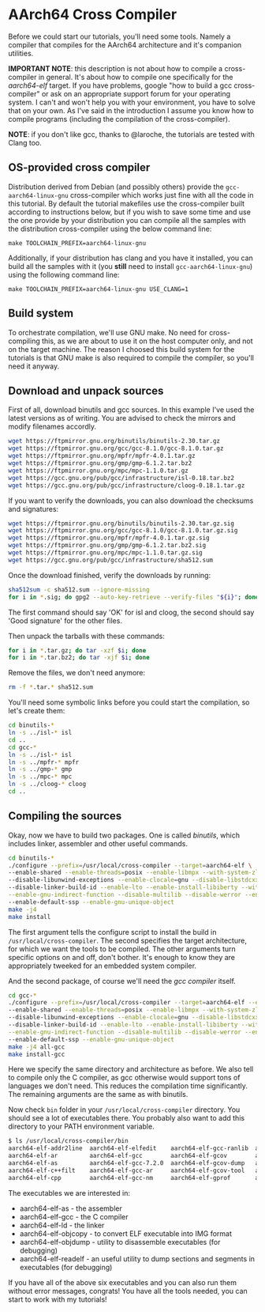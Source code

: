 AArch64 Cross Compiler
======================

Before we could start our tutorials, you'll need some tools. Namely a compiler that compiles for the AArch64
architecture and it's companion utilities.

**IMPORTANT NOTE**: this description is not about how to compile a cross-compiler in general. It's about how to
compile one specifically for the *aarch64-elf* target. If you have problems, google "how to build a gcc cross-compiler"
or ask on an appropriate support forum for your operating system. I can't and won't help you with your environment,
you have to solve that on your own. As I've said in the introduction I assume you know how to compile programs
(including the compilation of the cross-compiler).

**NOTE**: if you don't like gcc, thanks to @laroche, the tutorials are tested with Clang too.

OS-provided cross compiler
-------------------------

Distribution derived from Debian (and possibly others) provide the `gcc-aarch64-linux-gnu` cross-compiler which works
just fine with all the code in this tutorial. By default the tutorial makefiles use the cross-compiler built according
to instructions below, but if you wish to save some time and use the one provide by your distribution you can compile
all the samples with the distribution cross-compiler using the below command line:

    make TOOLCHAIN_PREFIX=aarch64-linux-gnu

Additionally, if your distribution has clang and you have it installed, you can build all the samples with it (you **still**
need to install `gcc-aarch64-linux-gnu`) using the following command line:

    make TOOLCHAIN_PREFIX=aarch64-linux-gnu USE_CLANG=1

Build system
------------

To orchestrate compilation, we'll use GNU make. No need for cross-compiling this, as we are about to use it on the
host computer only, and not on the target machine. The reason I choosed this build system for the tutorials is that
GNU make is also required to compile the compiler, so you'll need it anyway.

Download and unpack sources
---------------------------

First of all, download binutils and gcc sources. In this example I've used the latest versions as of writing.
You are advised to check the mirrors and modify filenames accordly.

```sh
wget https://ftpmirror.gnu.org/binutils/binutils-2.30.tar.gz
wget https://ftpmirror.gnu.org/gcc/gcc-8.1.0/gcc-8.1.0.tar.gz
wget https://ftpmirror.gnu.org/mpfr/mpfr-4.0.1.tar.gz
wget https://ftpmirror.gnu.org/gmp/gmp-6.1.2.tar.bz2
wget https://ftpmirror.gnu.org/mpc/mpc-1.1.0.tar.gz
wget https://gcc.gnu.org/pub/gcc/infrastructure/isl-0.18.tar.bz2
wget https://gcc.gnu.org/pub/gcc/infrastructure/cloog-0.18.1.tar.gz
```

If you want to verify the downloads, you can also download the checksums and signatures:

```sh
wget https://ftpmirror.gnu.org/binutils/binutils-2.30.tar.gz.sig
wget https://ftpmirror.gnu.org/gcc/gcc-8.1.0/gcc-8.1.0.tar.gz.sig
wget https://ftpmirror.gnu.org/mpfr/mpfr-4.0.1.tar.gz.sig
wget https://ftpmirror.gnu.org/gmp/gmp-6.1.2.tar.bz2.sig
wget https://ftpmirror.gnu.org/mpc/mpc-1.1.0.tar.gz.sig
wget https://gcc.gnu.org/pub/gcc/infrastructure/sha512.sum
```

Once the download finished, verify the downloads by running:

```sh
sha512sum -c sha512.sum --ignore-missing
for i in *.sig; do gpg2 --auto-key-retrieve --verify-files "${i}"; done
```

The first command should say 'OK' for isl and cloog, the second should say 'Good signature' for the
other files.

Then unpack the tarballs with these commands:

```sh
for i in *.tar.gz; do tar -xzf $i; done
for i in *.tar.bz2; do tar -xjf $i; done
```

Remove the files, we don't need anymore:

```sh
rm -f *.tar.* sha512.sum
```

You'll need some symbolic links before you could start the compilation, so let's create them:

```sh
cd binutils-*
ln -s ../isl-* isl
cd ..
cd gcc-*
ln -s ../isl-* isl
ln -s ../mpfr-* mpfr
ln -s ../gmp-* gmp
ln -s ../mpc-* mpc
ln -s ../cloog-* cloog
cd ..
```

Compiling the sources
---------------------

Okay, now we have to build two packages. One is called *binutils*, which includes linker, assembler and other
useful commands.

```sh
cd binutils-*
./configure --prefix=/usr/local/cross-compiler --target=aarch64-elf \
--enable-shared --enable-threads=posix --enable-libmpx --with-system-zlib --with-isl --enable-__cxa_atexit \
--disable-libunwind-exceptions --enable-clocale=gnu --disable-libstdcxx-pch --disable-libssp --enable-plugin \
--disable-linker-build-id --enable-lto --enable-install-libiberty --with-linker-hash-style=gnu --with-gnu-ld\
--enable-gnu-indirect-function --disable-multilib --disable-werror --enable-checking=release --enable-default-pie \
--enable-default-ssp --enable-gnu-unique-object
make -j4
make install
```

The first argument tells the configure script to install the build in `/usr/local/cross-compiler`. The second
specifies the target architecture, for which we want the tools to be compiled. The other arguments turn specific
options on and off, don't bother. It's enough to know they are appropriately tweeked for an embedded system compiler.

And the second package, of course we'll need the *gcc compiler* itself.

```sh
cd gcc-*
./configure --prefix=/usr/local/cross-compiler --target=aarch64-elf --enable-languages=c \
--enable-shared --enable-threads=posix --enable-libmpx --with-system-zlib --with-isl --enable-__cxa_atexit \
--disable-libunwind-exceptions --enable-clocale=gnu --disable-libstdcxx-pch --disable-libssp --enable-plugin \
--disable-linker-build-id --enable-lto --enable-install-libiberty --with-linker-hash-style=gnu --with-gnu-ld\
--enable-gnu-indirect-function --disable-multilib --disable-werror --enable-checking=release --enable-default-pie \
--enable-default-ssp --enable-gnu-unique-object
make -j4 all-gcc
make install-gcc
```

Here we specify the same directory and architecture as before. We also tell to compile only the C compiler, as gcc
otherwise would support tons of languages we don't need. This reduces the compilation time significantly. The remaining
arguments are the same as with binutils.

Now check `bin` folder in your `/usr/local/cross-compiler` directory. You should see a lot of executables there. You
probably also want to add this directory to your PATH environment variable.

```sh
$ ls /usr/local/cross-compiler/bin
aarch64-elf-addr2line  aarch64-elf-elfedit    aarch64-elf-gcc-ranlib  aarch64-elf-ld       aarch64-elf-ranlib
aarch64-elf-ar         aarch64-elf-gcc        aarch64-elf-gcov        aarch64-elf-ld.bfd   aarch64-elf-readelf
aarch64-elf-as         aarch64-elf-gcc-7.2.0  aarch64-elf-gcov-dump   aarch64-elf-nm       aarch64-elf-size
aarch64-elf-c++filt    aarch64-elf-gcc-ar     aarch64-elf-gcov-tool   aarch64-elf-objcopy  aarch64-elf-strings
aarch64-elf-cpp        aarch64-elf-gcc-nm     aarch64-elf-gprof       aarch64-elf-objdump  aarch64-elf-strip
```

The executables we are interested in:
 - aarch64-elf-as - the assembler
 - aarch64-elf-gcc - the C compiler
 - aarch64-elf-ld - the linker
 - aarch64-elf-objcopy - to convert ELF executable into IMG format
 - aarch64-elf-objdump - utility to disassemble executables (for debugging)
 - aarch64-elf-readelf - an useful utility to dump sections and segments in executables (for debugging)

If you have all of the above six executables and you can also run them without error messages, congrats!
You have all the tools needed, you can start to work with my tutorials!
